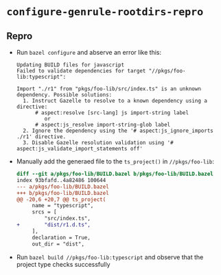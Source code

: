# `configure-genrule-rootdirs-repro`

## Repro
- Run `bazel configure` and abserve an error like this:
  ```
  Updating BUILD files for javascript
  Failed to validate dependencies for target "//pkgs/foo-lib:typescript":
  
  Import "./r1" from "pkgs/foo-lib/src/index.ts" is an unknown dependency. Possible solutions:
  	1. Instruct Gazelle to resolve to a known dependency using a directive:
  		# aspect:resolve [src-lang] js import-string label
  		   or
  		# aspect:js_resolve import-string-glob label
  	2. Ignore the dependency using the '# aspect:js_ignore_imports ./r1' directive.
  	3. Disable Gazelle resolution validation using '# aspect:js_validate_import_statements off'
  ```
- Manually add the generaed file to the `ts_project()` in `//pkgs/foo-lib`:
  ```diff
  diff --git a/pkgs/foo-lib/BUILD.bazel b/pkgs/foo-lib/BUILD.bazel
  index 93bfafd..4a82486 100644
  --- a/pkgs/foo-lib/BUILD.bazel
  +++ b/pkgs/foo-lib/BUILD.bazel
  @@ -20,6 +20,7 @@ ts_project(
       name = "typescript",
       srcs = [
           "src/index.ts",
  +        "dist/r1.d.ts",
       ],
       declaration = True,
       out_dir = "dist",
  ```
- Run `bazel build //pkgs/foo-lib:typescript` and observe that the project type checks successfully